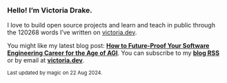 ### Hello! I’m Victoria Drake.

I love to build open source projects and learn and teach in public through the 120268 words I’ve written on [victoria.dev](https://victoria.dev).

You might like my latest blog post: **[How to Future-Proof Your Software Engineering Career for the Age of AGI](https://victoria.dev/posts/how-to-future-proof-your-software-engineering-career-for-the-age-of-agi/)**. You can subscribe to my [**blog RSS**](https://victoria.dev/index.xml) or by email at [**victoria.dev**](https://victoria.dev).

<sub>Last updated by magic on 22 Aug 2024.</sub>
